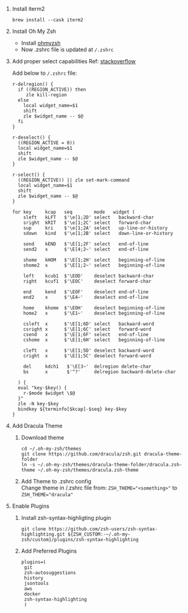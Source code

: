 1. Install iterm2
   ```
   brew install --cask iterm2
   ```

1. Install Oh My Zsh
   - Install [ohmyzsh](https://github.com/ohmyzsh/ohmyzsh)
   - Now .zshrc file is updated at `/.zshrc`

1. Add proper select capabilities
   Ref: [stackoverflow](https://stackoverflow.com/questions/5407916/zsh-zle-shift-selection)

   Add below to `/.zshrc` file:
    ```
    r-delregion() {
      if ((REGION_ACTIVE)) then
         zle kill-region
      else 
        local widget_name=$1
        shift
        zle $widget_name -- $@
      fi
    }
    
    r-deselect() {
      ((REGION_ACTIVE = 0))
      local widget_name=$1
      shift
      zle $widget_name -- $@
    }
    
    r-select() {
      ((REGION_ACTIVE)) || zle set-mark-command
      local widget_name=$1
      shift
      zle $widget_name -- $@
    }
    
    for key     kcap   seq        mode   widget (
        sleft   kLFT   $'\e[1;2D' select   backward-char
        sright  kRIT   $'\e[1;2C' select   forward-char
        sup     kri    $'\e[1;2A' select   up-line-or-history
        sdown   kind   $'\e[1;2B' select   down-line-or-history
    
        send    kEND   $'\E[1;2F' select   end-of-line
        send2   x      $'\E[4;2~' select   end-of-line
    
        shome   kHOM   $'\E[1;2H' select   beginning-of-line
        shome2  x      $'\E[1;2~' select   beginning-of-line
    
        left    kcub1  $'\EOD'    deselect backward-char
        right   kcuf1  $'\EOC'    deselect forward-char
    
        end     kend   $'\EOF'    deselect end-of-line
        end2    x      $'\E4~'    deselect end-of-line
    
        home    khome  $'\EOH'    deselect beginning-of-line
        home2   x      $'\E1~'    deselect beginning-of-line
    
        csleft  x      $'\E[1;6D' select   backward-word
        csright x      $'\E[1;6C' select   forward-word
        csend   x      $'\E[1;6F' select   end-of-line
        cshome  x      $'\E[1;6H' select   beginning-of-line
    
        cleft   x      $'\E[1;5D' deselect backward-word
        cright  x      $'\E[1;5C' deselect forward-word
    
        del     kdch1   $'\E[3~'  delregion delete-char
        bs      x       $'^?'     delregion backward-delete-char
    
      ) {
      eval "key-$key() {
        r-$mode $widget \$@
      }"
      zle -N key-$key
      bindkey ${terminfo[$kcap]-$seq} key-$key
    }
    ```

1. Add  Dracula Theme  
   1. Download theme
      ```
      cd ~/.oh-my-zsh/themes
      git clone https://github.com/dracula/zsh.git dracula-theme-folder
      ln -s ~/.oh-my-zsh/themes/dracula-theme-folder/dracula.zsh-theme ~/.oh-my-zsh/themes/dracula.zsh-theme
      ```
   1. Add Theme to .zshrc config  
      Change theme in /.zshrc file
      from: `ZSH_THEME="<something>"` to `ZSH_THEME="dracula"`

1. Enable Plugins
   1. Install zsh-syntax-highligting plugin
      ```
      git clone https://github.com/zsh-users/zsh-syntax-highlighting.git ${ZSH_CUSTOM:-~/.oh-my-zsh/custom}/plugins/zsh-syntax-highlighting
      ```

   1. Add Preferred Plugins
      ```
      plugins=(
       git
       zsh-autosuggestions
       history
       jsontools
       aws
       docker
       zsh-syntax-highlighting
       )
      ```

